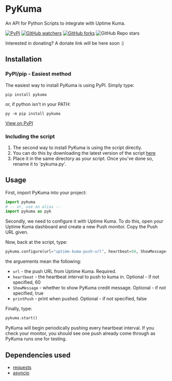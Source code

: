 # PyKuma
An API for Python Scripts to integrate with Uptime Kuma.

[![PyPI](https://img.shields.io/pypi/v/pykuma)](https://pypi.org/project/pykuma/)
[![GitHub watchers](https://img.shields.io/github/watchers/oliverstech/pykuma?style=social)](https://github.com/oliverstech/pykuma/watchers)
[![GitHub forks](https://img.shields.io/github/forks/oliverstech/pykuma?style=social)](https://github.com/oliverstech/pykuma/fork)
![GitHub Repo stars](https://img.shields.io/github/stars/oliverstech/pykuma?style=social)

Interested in donating? A donate link will be here soon :)



## Installation
### PyPI/pip - Easiest method
The easiest way to install PyKuma is using PyPI. Simply type:
```console
pip install pykuma
```
or, if python isn't in your PATH:
```console
py -m pip install pykuma
```
[View on PyPI](https://pypi.org/project/pykuma/)
### Including the script
1. The second way to install PyKuma is using the script directly. 
2. You can do this by downloading the latest version of the script [here](helper.py) 
3. Place it in the same directory as your script. Once you've done so, rename it to 'pykuma.py'.

## Usage
First, import PyKuma into your project:
```py
import pykuma
# -- or, use an alias --
import pykuma as pyk
```
Secondly, we need to configure it with Uptime Kuma. To do this, open your Uptime Kuma dashboard and create a new Push monitor. Copy the Push URL given.

Now, back at the script, type:
```py
pykuma.configure(url="uptime-kuma-push-url", heartbeat=60, ShowMessage=True, printPush=False)
```
the arguements mean the following:
- `url` - the push URL from Uptime Kuma. Required.
- `heartbeat` - the heartbeat interval to push to kuma in. Optional - if not specified, 60
- `ShowMessage` - whether to show PyKuma credit message. Optional - if not specified, true
- `printPush` - print when pushed. Optional - if not specified, false

Finally, type:
```py
pykuma.start()
```
PyKuma will begin periodically pushing every heartbeat interval. If you check your monitor, you should see one push already come through as PyKuma runs one for testing.

## Dependencies used
- [requests](https://pypi.org/project/requests)
- [asyncio](https://pypi.org/project/asyncio)
